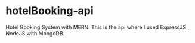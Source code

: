 # hotelBooking-api
Hotel Booking System with MERN. This is the api where I used ExpressJS , NodeJS with MongoDB. 
